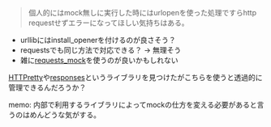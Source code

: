 > 個人的にはmock無しに実行した時にはurlopenを使った処理ですらhttp requestせずエラーになってほしい気持ちはある。

- urllibにはinstall_openerを付けるのが良さそう？
- requestsでも同じ方法で対応できる？ -> 無理そう
- 雑に[requests_mock](https://github.com/openstack/requests-mock)を使うのが良いかもしれない

[HTTPretty](https://github.com/gabrielfalcao/)や[responses](https://github.com/getsentry/responses)というライブラリを見つけたがこちらを使うと透過的に管理できるんだろうか？

memo: 内部で利用するライブラリによってmockの仕方を変える必要があると言うのはめんどうな気がする。
